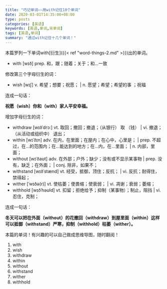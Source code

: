 ```yaml
---
title: "巧记单词——用with记住10个单词"
date: 2020-03-01T14:35:00+08:00
type: posts
categories: [英语]
keywords: [英语,单词,背单词]
tags: [英语,单词]
summary: "通过with记住十几个单词！"
---
```

本篇罗列一下单词with[衍生]({{< ref "word-things-2.md" >}})出的单词。

* with [wɪð] prep. 和，跟；随着；关于；和…一致

修改第三个字母衍生的词：

* wish [wɪʃ] v. 希望；想要；祝愿； | n. 愿望；希望；希望的事 ；祝福

连成一句话：

**祝愿（wish）你和（with）家人平安幸福。**

增加字母衍生的词：

* withdraw [wɪðˈdrɔ:] vt. 取回；撤回；撤退；（从银行） 取 （钱） | vi. 撤退；（从活动或组织中） 退出；
* within [wɪˈðɪn] adv. 在内，在里面；在屋内；在心中，心里是； | prep. 不超过，在…的范围内；在…能达到的地方；在…内，在…里面； | n. 内部，里面；
* without [wɪˈðaʊt] adv. 在外部；户外；缺少；没有或不显示某事物 | prep. 没有，缺乏；在外面； | conj. 除非，如果不；
* withstand [wɪðˈstænd] vt. 经受，抵御，顶住；反抗； | vi. 反抗；耐得住，禁得起；
* wither [ˈwɪðə(r)] vt. 使枯萎；使畏缩；使衰弱； | vi. 凋谢；衰弱；萎缩；
* withhold [wɪðˈhəʊld] vt. 扣留；拒绝给予；抑制（某事物）；制止，阻挡 | vi. 忍住，克制；

连成一句话：

**冬天可以把在外面（without）的花撤回（withdraw）到屋里面（within）这样可以抵御（withstand）严寒，抑制（withhold）枯萎（wither）。**

本篇的单词！有兴趣的可以自己做成思维导图，随时翻阅！
1. with
1. wish
1. withdraw
1. within
1. without
1. withstand
1. wither
1. withhold